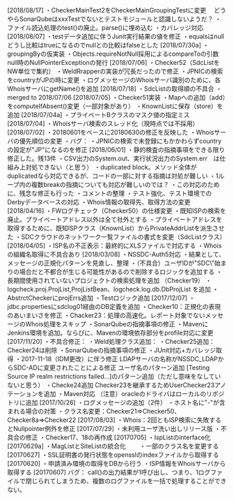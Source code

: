 [2018/08/17]
・CheckerMainTest2をCheckerMainGroupingTestに変更
　どうやらSonarQubeはxxxTestでないとテストモジュールと認識しないようだ？
・ファイル読込処理のtest()の廃止。parse()に埋め込む
・カバレッジ対応
[2018/08/07]
・testデータ追加に伴うJunit実行結果の値を修正
・equalsはnullどうし比較はtrueになるのでnullとの比較はfalseとした
[2018/07/30a]
・groupingByの仮実装
・Objects.requireNotNull採用によるcompareToの引数null時のNullPointerExceptionの発行
[2018/07/06]
・Checker52（SdcListをNW単位で集約）
・WeldRrapperの実装が冗長だったので修正
・JPNICの検索をcountryがJPの時に変更
・ログメッセージのWhoisサーバ識別のために、各WhoisサーバにgetName()を追加
[2018/07/18]
・SdcListの取得順の不具合
・merged to 2018/07/06
[2018/07/05]
・Checker51実装
・Mapへの追加（add）をcomputeIfAbsent()変更（一部対象があり）
・KnownListに保存（store）を追加
[2018/07/04a]
・プライベートBクラスのマスク値の指定ミス
[2018/07/04]
・Whoisサーバ検索のスレッド化（現時点では不採用）
[2018/07/02]
・20180601をベースに20180630の修正を反映した
・Whoisサーバの優先順位の変更
・バグ：
	・JPNICの検索で未登録にもかかわらずcountryの設定が"JP"になるのを修正
[2018/06/01]
・静的検査の指摘事項をできる限り修正した。残13件
	・CSV出力のSystem.out、実行状況出力のSystem.err　は仕組み上対処できない（と思う）
	・duplicated block。メソッド全体がduplicatedなら対応できるが、コードの一部に対する指摘は対処が難しい
	・1ループ内の複数breakの指摘についても対応が難しいのでは？
	・この対応のために、残念な修正も行った
・コメントの整理
・テスト強化、テスト環境でのDerbyデータベースの対応
・Whois情報の取得先、取得方法の変更
[2018/04/16]
・FWログチェック（Checker50）の仕様変更
	・既知ISPの検索を廃止。プライベートアドレス以外は全て社外とする
	・プライベートアドレスを取得するために、既知ISPクラス（KnownList）からPrivateAddrListを派生させた
	・SDCクラウドのネットワーク一覧ファイルの書式を変更（SdcListクラス）
[2018/04/05]
・ISP名の不正表示：最終的にXLSファイルで対応する
・Whoisの組織名取得に不具合あり
[2018/03/08]
・NSSDC-Auth5対応
	・結果として、メッセージの正規化パターンを見直し、整理
・（不具合）ユーザIDが"SDC\\"始まりの場合だと不都合が生じる可能性があるので削除するロジックを追加する
・長期間使用されていないプロジェクトの検索処理を追加 （Checker19）
	・logcheck.proj.ProjList,ProjListBean、logcheck.log.db.DbProjList を追加
	・AbstrctCheckerにprojErrs追加
	・Testロジック追加
[2017/12/07]
・jdbc.propertiesにsdclog01経由のDB定義を追加
・Checker10：正規化の表現のあいまいさを修正
・Chacker23：処理の高速化。レポート対象でないメッセージのWhois処理をスキップ
・SonarQubeの指摘事項の修正
・MavenにJenkins環境を追加。ならびに、Mavenの環境依存部分をprofile対応に変更
[2017/11/20]
・不具合修正：
・Weld処理クラス追加：
・Checker25追加：Checker24は削除
・SonarQubeの指摘事項の修正
・JUnit対応+カバレッジ取得
・2017-11-18（IDM更改）に伴う修正
	LDAPサーバの名称がNSSDC_LDAPからSDC-ADに変更されたことによる修正
	ユーザ名のパターン追加
	[Testing Source IP realm restrictions failed...]のパターン追加（ただし意味をなしていないと思う）
・Checke24追加
	Checker23を継承するためUserChecker23アノテーションを追加
・Maven対応
	（注意）oracleのドライバはローカルのリポジトリに追加
[2017/10/26]
・ログメッセージの追加（2件）
・ホスト名に"-"が含まれる場合の対策
・クラス名変更：Checker21=>Checker50、Checker8a=>Checker22
[2017/08/03]
・Whois：2回ともISP検索に失敗するとNullpointer例外を修正
[2017/07/29]
・未利用ユーザ洗い出しリリース版
・不具合の修正
・Checker17、18の再作成
[20170705]
・IspListのinterface化
[20170629a]
・MagListとSiteListの統合化
　　・一部のクラス名を変更する
[20170627]
・SSL証明書の発行状態をopensslのindexファイルから取得する
[20170620]
・申請済み環境の取得をDBから行う
・ISP情報をWhoisサーバから取得する
[20170607]
バグ：
call()の出力結果が1呼び出し、つまり、1ログファイルで閉じられてしまうため、複数のログファイルを一括で処理することができない。
